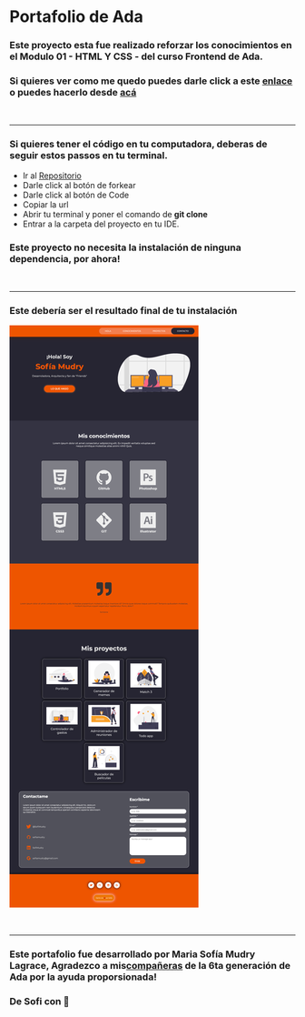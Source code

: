# Portafolio de Ada

### Este proyecto esta fue realizado reforzar los conocimientos en el Modulo 01 - HTML Y CSS - del curso Frontend de Ada.

### Si quieres ver como me quedo puedes darle click a este [enlace](https://sofiamudry.github.io/01-Modulo-Proyecto-Portafolio/) o puedes hacerlo desde [acá](https://practical-torvalds-23b93b.netlify.app/)

<br>

***

### Si quieres tener el código en tu computadora, deberas de seguir estos passos en tu terminal.

 - Ir al [Repositorio](https://github.com/sofiamudry/01-Modulo-Proyecto-Portafolio)
 - Darle click al botón de forkear
 - Darle click al botón de Code 
 - Copiar la url
 - Abrir tu terminal y poner el comando de **git clone<url>**
 - Entrar a la carpeta del proyecto en tu IDE.

 ### Este proyecto no necesita la instalación de ninguna dependencia, por ahora!

 <br>

 ***

 ### Este debería ser el resultado final de tu instalación 

 ![imagen](./images/sofiamudry-Proyecto-Portafolio.png)

 <br>

 ***

 ### Este portafolio fue desarrollado por Maria Sofía Mudry Lagrace, Agradezco a mis[compañeras](url) de la 6ta generación de Ada por la ayuda proporsionada!

### De Sofi con 🧡